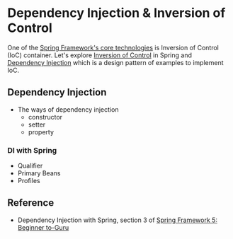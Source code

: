 # Dependency Injection & Inversion of Control

One of the [Spring Framework's core technologies](https://docs.spring.io/spring-framework/docs/current/reference/html/core.html#beans-introduction) is Inversion of Control (IoC) container.
Let's explore [Inversion of Control](https://en.wikipedia.org/wiki/Inversion_of_control) in Spring and [Dependency Injection](https://en.wikipedia.org/wiki/Dependency_injection) which is a design pattern of examples to implement IoC.

## Dependency Injection
- The ways of dependency injection
  - constructor
  - setter
  - property

### DI with Spring
- Qualifier
- Primary Beans
- Profiles
  
## Reference
- Dependency Injection with Spring, section 3 of [Spring Framework 5: Beginner to-Guru](https://www.udemy.com/course/spring-framework-5-beginner-to-guru/)